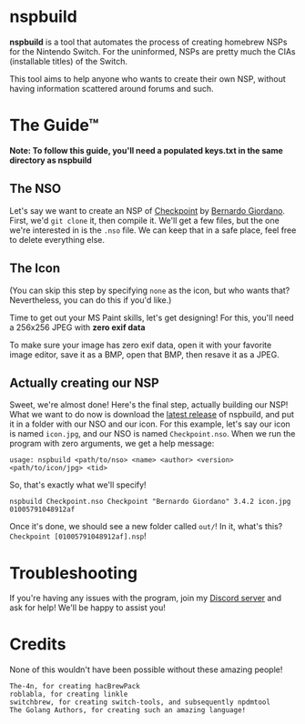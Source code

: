 # nspbuild
**nspbuild** is a tool that automates the process of creating homebrew NSPs for the Nintendo Switch.
For the uninformed, NSPs are pretty much the CIAs (installable titles) of the Switch.

This tool aims to help anyone who wants to create their own NSP, without having information scattered around forums and such.

# The Guide™

**Note: To follow this guide, you'll need a populated keys.txt in the same directory as nspbuild**

## The NSO
Let's say we want to create an NSP of [Checkpoint](https://github.com/FlagBrew/Checkpoint) by [Bernardo Giordano](https://github.com/BernardoGiordano). First, we'd ``git clone`` it, then compile it. We'll get a few files, but the one we're interested in is the ``.nso`` file. We can keep that in a safe place, feel free to delete everything else.

## The Icon
(You can skip this step by specifying ``none`` as the icon, but who wants that? Nevertheless, you can do this if you'd like.)

Time to get out your MS Paint skills, let's get designing! For this, you'll need a 256x256 JPEG with **zero exif data**

To make sure your image has zero exif data, open it with your favorite image editor, save it as a BMP, open that BMP, then resave it as a JPEG.

## Actually creating our NSP
Sweet, we're almost done! Here's the final step, actually building our NSP! What we want to do now is download the [latest release](https://github.com/ThatNerdyPikachu/nspbuild/releases/latest) of nspbuild, and put it in a folder with our NSO and our icon. For this example, let's say our icon is named ``icon.jpg``, and our NSO is named ``Checkpoint.nso``. When we run the program with zero arguments, we get a help message:
```
usage: nspbuild <path/to/nso> <name> <author> <version> <path/to/icon/jpg> <tid>
```

So, that's exactly what we'll specify!
```
nspbuild Checkpoint.nso Checkpoint "Bernardo Giordano" 3.4.2 icon.jpg 01005791048912af
```

Once it's done, we should see a new folder called ``out/``! In it, what's this? ``Checkpoint [01005791048912af].nsp``!

# Troubleshooting
If you're having any issues with the program, join my [Discord server](https://invite.gg/pika) and ask for help! We'll be happy to assist you!

# Credits
None of this wouldn't have been possible without these amazing people!
```
The-4n, for creating hacBrewPack
roblabla, for creating linkle
switchbrew, for creating switch-tools, and subsequently npdmtool
The Golang Authors, for creating such an amazing language!
```
